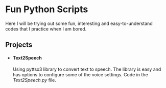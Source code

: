 # Fun Python Scripts 

Here I will be trying out some fun, interesting and easy-to-understand codes that I practice when I am bored.

## Projects

- #### **Text2Speech** 
    Using pyttsx3 library to convert text to speech. The library is easy and has options to configure some of the voice settings. Code in the *Text2Speech.py* file.


